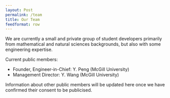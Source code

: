 ```yaml
---
layout: Post
permalink: /team
title: Our Team
feedformat: row
---
```


We are currently a small and private group of student developers primarily from mathematical and natural 
sciences backgrounds, but also with some engineering expertise. 

Current public members:

- Founder, Engineer-in-Chief: Y. Peng (McGill University)
- Management Director: Y. Wang (McGill University)

Information about other public members will be updated here once we have confirmed their consent to be publicised.

